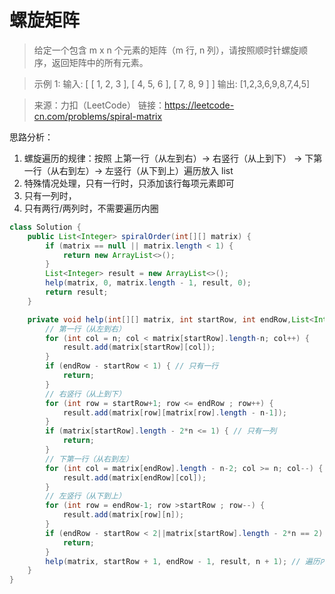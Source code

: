 ﻿# 螺旋矩阵
>给定一个包含 m x n 个元素的矩阵（m 行, n 列），请按照顺时针螺旋顺序，返回矩阵中的所有元素。

>示例 1:
输入:
[
 [ 1, 2, 3 ],
 [ 4, 5, 6 ],
 [ 7, 8, 9 ]
]
输出: [1,2,3,6,9,8,7,4,5]

>来源：力扣（LeetCode）
链接：https://leetcode-cn.com/problems/spiral-matrix

思路分析：
1. 螺旋遍历的规律：按照 上第一行（从左到右）-> 右竖行（从上到下） -> 下第一行（从右到左）-> 左竖行（从下到上）遍历放入 list
2. 特殊情况处理，只有一行时，只添加该行每项元素即可
3. 只有一列时，
4. 只有两行/两列时，不需要遍历内圈
```java
class Solution {
    public List<Integer> spiralOrder(int[][] matrix) {
        if (matrix == null || matrix.length < 1) {
            return new ArrayList<>();
        }
        List<Integer> result = new ArrayList<>();
        help(matrix, 0, matrix.length - 1, result, 0);
        return result;
    }

    private void help(int[][] matrix, int startRow, int endRow,List<Integer> result,int n) {
        // 第一行（从左到右）
        for (int col = n; col < matrix[startRow].length-n; col++) {
            result.add(matrix[startRow][col]);
        }
        if (endRow - startRow < 1) { // 只有一行
            return;
        }
        // 右竖行（从上到下）
        for (int row = startRow+1; row <= endRow ; row++) {
            result.add(matrix[row][matrix[row].length - n-1]);
        }
        if (matrix[startRow].length - 2*n <= 1) { // 只有一列
            return;
        }
        // 下第一行（从右到左）
        for (int col = matrix[endRow].length - n-2; col >= n; col--) {
            result.add(matrix[endRow][col]);
        }
        // 左竖行（从下到上）
        for (int row = endRow-1; row >startRow ; row--) {
            result.add(matrix[row][n]);
        }
        if (endRow - startRow < 2||matrix[startRow].length - 2*n == 2) {  // 只有两行/两列，不需要再遍历内圈
            return;
        }
        help(matrix, startRow + 1, endRow - 1, result, n + 1); // 遍历内圈
    }
}
```

